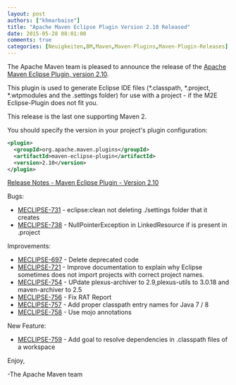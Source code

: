 ```yaml
---
layout: post
authors: ["khmarbaise"]
title: "Apache Maven Eclipse Plugin Version 2.10 Released"
date: 2015-05-28 08:01:00
comments: true
categories: [Neuigkeiten,BM,Maven,Maven-Plugins,Maven-Plugin-Releases]
---
```

The Apache Maven team is pleased to announce the release of the 
[Apache Maven Eclipse Plugin, version 2.10](https://maven.apache.org/plugins/maven-eclipse-plugin/).


This plugin is used to generate Eclipse IDE files (*.classpath, *.project,
*.wtpmodules and the .settings folder) for use with a project - if the M2E
Eclipse-Plugin does not fit you.

This release is the last one supporting Maven 2.

You should specify the version in your project's plugin configuration:

```xml
<plugin>
  <groupId>org.apache.maven.plugins</groupId>
  <artifactId>maven-eclipse-plugin</artifactId>
  <version>2.10</version>
</plugin>
```
<!-- more -->

[Release Notes - Maven Eclipse Plugin - Version 2.10](https://issues.apache.org/jira/secure/ReleaseNote.jspa?projectId=12317423&version=12330751)

Bugs:

 * [MECLIPSE-731](https://issues.apache.org/jira/browse/MECLIPSE-731) - eclipse:clean not deleting ./settings folder that it creates
 * [MECLIPSE-738](https://issues.apache.org/jira/browse/MECLIPSE-738) - NullPointerException in LinkedResource if <locationURI> is present in .project

Improvements:

 * [MECLIPSE-697](https://issues.apache.org/jira/browse/MECLIPSE-697) - Delete deprecated code
 * [MECLIPSE-721](https://issues.apache.org/jira/browse/MECLIPSE-721) - Improve documentation to explain why Eclipse sometimes does not import projects with correct project names.
 * [MECLIPSE-754](https://issues.apache.org/jira/browse/MECLIPSE-754) - UPdate plexus-archiver to 2.9,plexus-utils to 3.0.18 and maven-archiver to 2.5
 * [MECLIPSE-756](https://issues.apache.org/jira/browse/MECLIPSE-756) - Fix RAT Report
 * [MECLIPSE-757](https://issues.apache.org/jira/browse/MECLIPSE-757) - Add proper classpath entry names for Java 7 / 8
 * [MECLIPSE-758](https://issues.apache.org/jira/browse/MECLIPSE-758) - Use mojo annotations

New Feature:

 * [MECLIPSE-759](https://issues.apache.org/jira/browse/MECLIPSE-759) - Add goal to resolve dependencies in .classpath files of a workspace

Enjoy,

-The Apache Maven team


